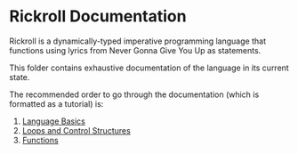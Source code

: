 # Rickroll Documentation

Rickroll is a dynamically-typed imperative programming language that functions using lyrics from Never Gonna Give You Up as statements.

This folder contains exhaustive documentation of the language in its current state.

The recommended order to go through the documentation (which is formatted as a tutorial) is:
1. [Language Basics](basic.md)
2. [Loops and Control Structures](control.md)
3. [Functions](functions.md)
